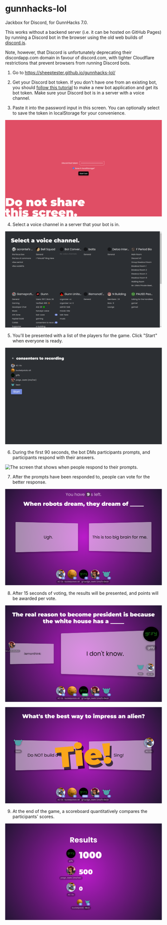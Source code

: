 # gunnhacks-lol

Jackbox for Discord, for GunnHacks 7.0.

This works without a backend server (i.e. it can be hosted on GitHub Pages) by
running a Discord bot in the browser using the old web builds of
[discord.js](https://discord.js.org/).

Note, however, that Discord is unfortunately deprecating their discordapp.com
domain in favour of discord.com, with tighter Cloudflare restrictions that
prevent browsers from running Discord bots.

1. Go to https://sheeptester.github.io/gunnhacks-lol/

2. Get your Discord bot token. If you don't have one from an existing bot, you
should [follow this
tutorial](https://discordjs.guide/preparations/setting-up-a-bot-application.html#creating-your-bot)
to make a new bot application and get its bot token. Make sure your Discord bot
is in a server with a voice channel.

3. Paste it into the password input in this screen. You can optionally select to
save the token in localStorage for your convenience.

![The introductory token screen](./docs/token-screen.png)

4. Select a voice channel in a server that your bot is in.

![The voice channel selection screen](./docs/vc-select.png)

5. You'll be presented with a list of the players for the game. Click "Start"
when everyone is ready.

![The voice channel member list screen](./docs/member-list.png)

6. During the first 90 seconds, the bot DMs participants prompts, and
participants respond with their answers.

![The screen that shows when people respond to their
prompts.](./docs/answering.png)

7. After the prompts have been responded to, people can vote for the better
response.

![w](./docs/vote.png)

8. After 15 seconds of voting, the results will be presented, and points will be
awarded per vote.

![w](./docs/vote-results.png)

![w](./docs/tie.png)

9. At the end of the game, a scoreboard quantitatively compares the
participants' scores.

![w](./docs/scoreboard.png)
